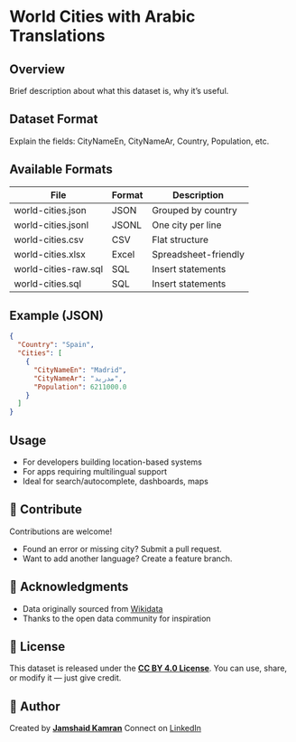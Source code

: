 # World Cities with Arabic Translations

## Overview
Brief description about what this dataset is, why it’s useful.

## Dataset Format
Explain the fields: CityNameEn, CityNameAr, Country, Population, etc.

## Available Formats
| File           | Format | Description            |
|----------------|--------|------------------------|
| world-cities.json    | JSON   | Grouped by country     |
| world-cities.jsonl   | JSONL  | One city per line      |
| world-cities.csv     | CSV    | Flat structure         |
| world-cities.xlsx    | Excel  | Spreadsheet-friendly   |
| world-cities-raw.sql | SQL    | Insert statements      |
| world-cities.sql     | SQL    | Insert statements      |

## Example (JSON)

```json
{
  "Country": "Spain",
  "Cities": [
    {
      "CityNameEn": "Madrid",
      "CityNameAr": "مدريد",
      "Population": 6211000.0
    }
  ]
}
````

## Usage

* For developers building location-based systems
* For apps requiring multilingual support
* Ideal for search/autocomplete, dashboards, maps

## 💬 Contribute

Contributions are welcome!

* Found an error or missing city? Submit a pull request.
* Want to add another language? Create a feature branch.

## 🙏 Acknowledgments

* Data originally sourced from [Wikidata](https://www.wikidata.org/)
* Thanks to the open data community for inspiration

## 🧾 License

This dataset is released under the **[CC BY 4.0 License](https://creativecommons.org/licenses/by/4.0/)**.
You can use, share, or modify it — just give credit.

## 👤 Author

Created by **[Jamshaid Kamran](https://github.com/jamsshhayd)**
Connect on [LinkedIn](https://www.linkedin.com/in/jamsshhayd)
